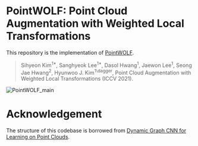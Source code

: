# PointWOLF: Point Cloud Augmentation with Weighted Local Transformations

This repository is the implementation of [PointWOLF]().

> Sihyeon Kim<sup>1*</sup>, Sanghyeok Lee<sup>1*</sup>, Dasol Hwang<sup>1</sup>, Jaewon Lee<sup>1</sup>, Seong Jae Hwang<sup>2</sup>, Hyunwoo J. Kim<sup>1\dagger</sup>, Point Cloud Augmentation with Weighted Local Transformations (ICCV 2021).

![PointWOLF_main](https://user-images.githubusercontent.com/49049753/129553285-d7ea163b-c5a1-4b6c-ba98-077616d2b953.png)


# Acknowledgement
The structure of this codebase is borrowed from [Dynamic Graph CNN for Learning on Point Clouds](https://github.com/WangYueFt/dgcnn).
